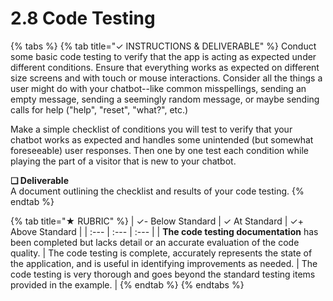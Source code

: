 # 2.8 Code Testing

{% tabs %}
{% tab title="✓  INSTRUCTIONS & DELIVERABLE" %}
Conduct some basic code testing to verify that the app is acting as expected under different conditions. Ensure that everything works as expected on different size screens and with touch or mouse interactions. Consider all the things a user might do with your chatbot--like common misspellings, sending an empty message, sending a seemingly random message, or maybe sending calls for help \("help", "reset",  "what?", etc.\)

Make a simple checklist of conditions you will test to verify that your chatbot works as expected and handles some unintended \(but somewhat foreseeable\) user responses. Then one by one test each condition while playing the part of a visitor that is new to your chatbot.

**❏ Deliverable**  
A document outlining the checklist and results of your code testing.
{% endtab %}

{% tab title="★  RUBRIC" %}
| ✓- Below Standard | ✓ At Standard | ✓+ Above Standard |
| :--- | :--- | :--- |
| **The code testing documentation** has been completed but lacks detail or an accurate evaluation of the code quality. | The code testing is complete, accurately represents the state of the application, and is useful in identifying improvements as needed. | The code testing is very thorough and goes beyond the standard testing items provided in the example. |
{% endtab %}
{% endtabs %}

